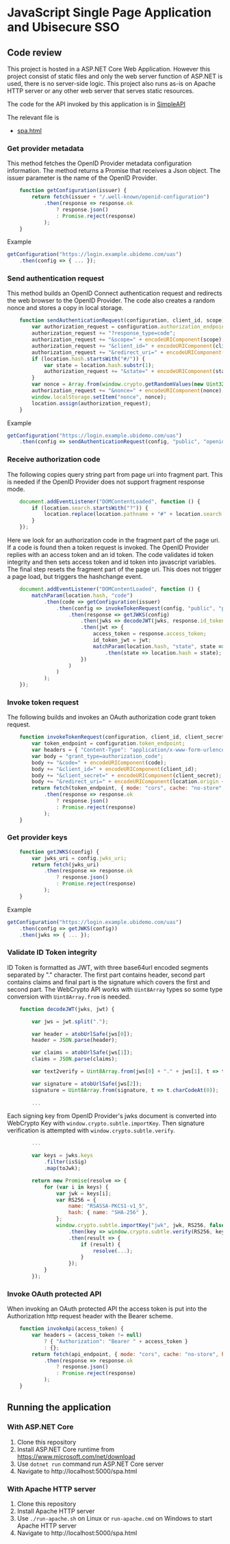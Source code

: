 # JavaScript Single Page Application and Ubisecure SSO

## Code review

This project is hosted in a ASP.NET Core Web Application.
However this project consist of static files and only the web server function of ASP.NET is used, there is no server-side logic. 
This project also runs as-is on Apache HTTP server or any other web server that serves static resources.

The code for the API invoked by this application is in [SimpleAPI](../../../SimpleAPI)

The relevant file is 

* [spa.html](wwwroot/spa.html)

### Get provider metadata

This method fetches the OpenID Provider metadata configuration information. The method returns a Promise that receives a Json object. The issuer parameter is the name of the OpenID Provider. 

```javascript
    function getConfiguration(issuer) {
        return fetch(issuer + "/.well-known/openid-configuration")
            .then(response => response.ok
                ? response.json()
                : Promise.reject(response)
            );
    }
```

Example

```javascript
getConfiguration("https://login.example.ubidemo.com/uas")
    .then(config => { ... });
```

### Send authentication request

This method builds an OpenID Connect authentication request and redirects the web browser to the OpenID Provider. 
The code also creates a random nonce and stores a copy in local storage.

```javascript
    function sendAuthenticationRequest(configuration, client_id, scope) {
        var authorization_request = configuration.authorization_endpoint;
        authorization_request += "?response_type=code";
        authorization_request += "&scope=" + encodeURIComponent(scope);
        authorization_request += "&client_id=" + encodeURIComponent(client_id);
        authorization_request += "&redirect_uri=" + encodeURIComponent(location.origin + location.pathname);
        if (location.hash.startsWith("#/")) {
            var state = location.hash.substr(1);
            authorization_request += "&state=" + encodeURIComponent(state);
        }
        var nonce = Array.from(window.crypto.getRandomValues(new Uint32Array(4)), t => t.toString(36)).join("");
        authorization_request += "&nonce=" + encodeURIComponent(nonce);
        window.localStorage.setItem("nonce", nonce);
        location.assign(authorization_request);
    }
```

Example

```javascript
getConfiguration("https://login.example.ubidemo.com/uas")
    .then(config => sendAuthenticationRequest(config, "public", "openid"));
```

### Receive authorization code

The following copies query string part from page uri into fragment part. This is needed if the OpenID Provider does not support fragment response mode. 

```javascript
    document.addEventListener("DOMContentLoaded", function () {
        if (location.search.startsWith("?")) {
            location.replace(location.pathname + "#" + location.search.substr(1));
        }
    });
```

Here we look for an authorization code in the fragment part of the page uri. If a code is found then a token request is invoked. 
The OpenID Provider replies with an access token and an id token.
The code validates id token integrity and then sets access token and id token into javascript variables. 
The final step resets the fragment part of the page uri. This does not trigger a page load, but triggers the hashchange event.

```javascript
    document.addEventListener("DOMContentLoaded", function () {
        matchParam(location.hash, "code")
            .then(code => getConfiguration(issuer)
                .then(config => invokeTokenRequest(config, "public", "public", code)
                    .then(response => getJWKS(config)
                        .then(jwks => decodeJWT(jwks, response.id_token))
                        .then(jwt => {
                            access_token = response.access_token;
                            id_token_jwt = jwt;
                            matchParam(location.hash, "state", state => (state != null) && state.startsWith("/") ? state : "")
                                .then(state => location.hash = state);
                        })
                    )
                )
            );
    });            
```

### Invoke token request

The following builds and invokes an OAuth authorization code grant token request.

```javascript
    function invokeTokenRequest(configuration, client_id, client_secret, code) {
        var token_endpoint = configuration.token_endpoint;
        var headers = { "Content-Type": "application/x-www-form-urlencoded" };
        var body = "grant_type=authorization_code";
        body += "&code=" + encodeURIComponent(code);
        body += "&client_id=" + encodeURIComponent(client_id);
        body += "&client_secret=" + encodeURIComponent(client_secret);
        body += "&redirect_uri=" + encodeURIComponent(location.origin + location.pathname);
        return fetch(token_endpoint, { mode: "cors", cache: "no-store", method: "POST", headers: headers, body: body })
            .then(response => response.ok
                ? response.json()
                : Promise.reject(response)
            );
    }
```

### Get provider keys

```javascript
    function getJWKS(config) {
        var jwks_uri = config.jwks_uri;
        return fetch(jwks_uri)
            .then(response => response.ok
                ? response.json()
                : Promise.reject(response)
            );
    }
```

Example

```javascript
getConfiguration("https://login.example.ubidemo.com/uas")
    .then(config => getJWKS(config))
    .then(jwks => { ... });
```

### Validate ID Token integrity

ID Token is formatted as JWT, with three base64url encoded segments separated by "." character. The first part contains header, second part contains claims and final part is the signature which covers the first and second part.
The WebCrypto API works with ```Uint8Array``` types so some type conversion with ```Uint8Array.from``` is needed.


```javascript
    function decodeJWT(jwks, jwt) {

        var jws = jwt.split(".");

        var header = atobUrlSafe(jws[0]);
        header = JSON.parse(header);

        var claims = atobUrlSafe(jws[1]);
        claims = JSON.parse(claims);

        var text2verify = Uint8Array.from(jws[0] + "." + jws[1], t => t.charCodeAt(0));

        var signature = atobUrlSafe(jws[2]);
        signature = Uint8Array.from(signature, t => t.charCodeAt(0));
        
        ...
```

Each signing key from OpenID Provider's jwks document is converted into WebCrypto Key with ```window.crypto.subtle.importKey```.
Then signature verification is attempted with ```window.crypto.subtle.verify```.

```javascript
        ...

        var keys = jwks.keys
            .filter(isSig)
            .map(toJwk);

        return new Promise(resolve => {
            for (var i in keys) {
                var jwk = keys[i];
                var RS256 = {
                    name: "RSASSA-PKCS1-v1_5",
                    hash: { name: "SHA-256" },
                };
                window.crypto.subtle.importKey("jwk", jwk, RS256, false, ["verify"])
                    .then(key => window.crypto.subtle.verify(RS256, key, signature, text2verify))
                    .then(result => {
                        if (result) {
                            resolve(...);
                        }
                    });
            }
        });
```

### Invoke OAuth protected API

When invoking an OAuth protected API the access token is put into the Authorization http request header with the Bearer scheme.

```javascript
    function invokeApi(access_token) {
        var headers = (access_token != null)
            ? { "Authorization": "Bearer " + access_token }
            : {};
        return fetch(api_endpoint, { mode: "cors", cache: "no-store", headers: headers })
            .then(response => response.ok
                ? response.json()
                : Promise.reject(response)
            );
    }
```

## Running the application

### With ASP.NET Core

1. Clone this repository
1. Install ASP.NET Core runtime from https://www.microsoft.com/net/download
1. Use `dotnet run` command run ASP.NET Core server
1. Navigate to http://localhost:5000/spa.html

### With Apache HTTP server

1. Clone this repository
1. Install Apache HTTP server
1. Use `./run-apache.sh` on Linux or `run-apache.cmd` on Windows to start Apache HTTP server
1. Navigate to http://localhost:5000/spa.html

